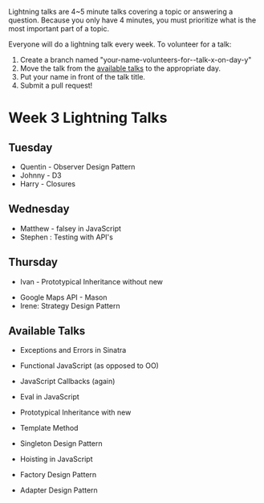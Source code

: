 Lightning talks are 4~5 minute talks covering a topic or answering a question.
Because you only have 4 minutes, you must prioritize what is the most important
part of a topic.

Everyone will do a lightning talk every week. To volunteer for a talk:

1. Create a branch named "your-name-volunteers-for--talk-x-on-day-y"
2. Move the talk from the [available talks](#availabl-talks) to the appropriate
   day.
3. Put your name in front of the talk title.
4. Submit a pull request!

# Week 3 Lightning Talks

## Tuesday

  *  Quentin - Observer Design Pattern
  *  Johnny - D3
  *  Harry - Closures

## Wednesday
  *  Matthew - falsey in JavaScript
  *  Stephen : Testing with API's

## Thursday
  *  Ivan - Prototypical Inheritance without new
- Google Maps API - Mason
- Irene: Strategy Design Pattern

## Available Talks
  *  Exceptions and Errors in Sinatra
  *  Functional JavaScript (as opposed to OO)


  *  JavaScript Callbacks (again)

  *  Eval in JavaScript
  *  Prototypical Inheritance with new
  *  Template Method
  *  Singleton Design Pattern
  *  Hoisting in JavaScript

  *  Factory Design Pattern
  *  Adapter Design Pattern
